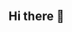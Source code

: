 ## Hi there 👋

<!--
**shen-zhilong/shen-zhilong** is a ✨ _special_ ✨ repository because its `README.md` (this file) appears on your GitHub profile.

Here are some ideas to get you started:

- 🔭 I’m currently working on the earth
- 🌱 I’m currently learning computer
- 👯 I’m looking to collaborate on anyone
- 🤔 I’m looking for help with anyone
- 💬 Ask me about anything
- 📫 How to reach me: here
- 😄 Pronouns: shen
- ⚡ Fun fact: computer
-->
